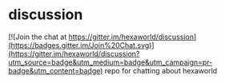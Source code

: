 # discussion

[![Join the chat at https://gitter.im/hexaworld/discussion](https://badges.gitter.im/Join%20Chat.svg)](https://gitter.im/hexaworld/discussion?utm_source=badge&utm_medium=badge&utm_campaign=pr-badge&utm_content=badge)
repo for chatting about hexaworld
